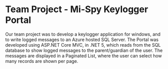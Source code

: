 # Team Project - Mi-Spy Keylogger Portal
Our team project was to develop a keylogger application for windows, and to write logged messages to an Azure hosted SQL Server. 
The Portal was developed using ASP.NET Core MVC, in .NET 5, which reads from the SQL database to show logged messages to the parent/guardian of the user.
The messages are displayed in a Paginated List, where the user can select how many records are shown per page. 
